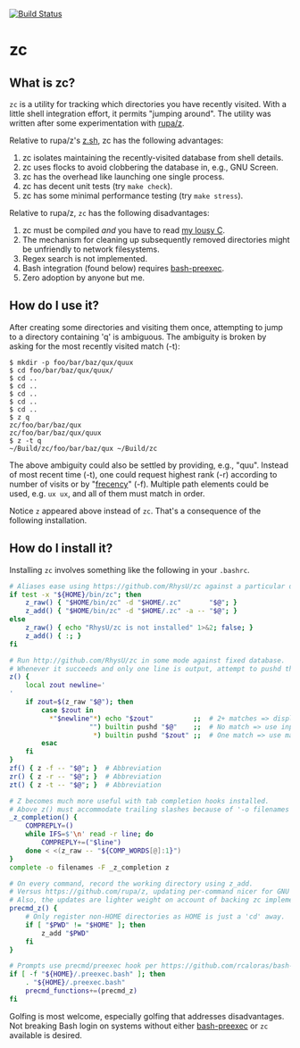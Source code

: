 [![Build Status](https://travis-ci.org/RhysU/zc.svg?branch=master)](https://travis-ci.org/RhysU/zc)

# zc

## What is zc?

`zc` is a utility for tracking which directories you have recently
visited.  With a little shell integration effort, it permits "jumping
around".  The utility was written after some experimentation with
[rupa/z](https://github.com/rupa/z).

Relative to rupa/z's [z.sh](https://github.com/rupa/z/blob/master/z.sh), zc has
the following advantages:

 1. zc isolates maintaining the recently-visited database from shell details.
 2. zc uses flocks to avoid clobbering the database in, e.g., GNU Screen.
 3. zc has the overhead like launching one single process.
 4. zc has decent unit tests (try `make check`).
 5. zc has some minimal performance testing (try `make stress`).

Relative to rupa/z, `zc` has the following disadvantages:

 1. zc must be compiled *and* you have to read [my lousy C](zc.c).
 2. The mechanism for cleaning up subsequently removed directories might
    be unfriendly to network filesystems.
 3. Regex search is not implemented.
 4. Bash integration (found below) requires
    [bash-preexec](https://github.com/rcaloras/bash-preexec).
 5. Zero adoption by anyone but me.

## How do I use it?

After creating some directories and visiting them once, attempting to jump
to a directory containing 'q' is ambiguous.  The ambiguity is broken by
asking for the most recently visited match (-t):
```
$ mkdir -p foo/bar/baz/qux/quux
$ cd foo/bar/baz/qux/quux/
$ cd ..
$ cd ..
$ cd ..
$ cd ..
$ cd ..
$ z q
zc/foo/bar/baz/qux
zc/foo/bar/baz/qux/quux
$ z -t q
~/Build/zc/foo/bar/baz/qux ~/Build/zc
```
The above ambiguity could also be settled by providing, e.g., "quu".  Instead
of most recent time (-t), one could request highest rank (-r) according to
number of visits or by "[frecency](https://en.wikipedia.org/wiki/Frecency)"
(-f).  Multiple path elements could be used, e.g. `ux ux`, and all of them
must match in order.

Notice `z` appeared above instead of `zc`.  That's a consequence of
the following installation.

## How do I install it?

Installing `zc` involves something like the following in your `.bashrc`.

```bash
# Aliases ease using https://github.com/RhysU/zc against a particular database
if test -x "${HOME}/bin/zc"; then
    z_raw() { "$HOME/bin/zc" -d "$HOME/.zc"       "$@"; }
    z_add() { "$HOME/bin/zc" -d "$HOME/.zc" -a -- "$@"; }
else
    z_raw() { echo "RhysU/zc is not installed" 1>&2; false; }
    z_add() { :; }
fi

# Run http://github.com/RhysU/zc in some mode against fixed database.
# Whenever it succeeds and only one line is output, attempt to pushd there.
z() {
    local zout newline='
'
    if zout=$(z_raw "$@"); then
        case $zout in
          *"$newline"*) echo "$zout"          ;;  # 2+ matches => display
                    "") builtin pushd "$@"    ;;  # No match => use input
                     *) builtin pushd "$zout" ;;  # One match => use match
        esac
    fi
}
zf() { z -f -- "$@"; }  # Abbreviation
zr() { z -r -- "$@"; }  # Abbreviation
zt() { z -t -- "$@"; }  # Abbreviation

# Z becomes much more useful with tab completion hooks installed.
# Above z() must accommodate trailing slashes because of '-o filenames'.
_z_completion() {
    COMPREPLY=()
    while IFS=$'\n' read -r line; do
        COMPREPLY+=("$line")
    done < <(z_raw -- "${COMP_WORDS[@]:1}")
}
complete -o filenames -F _z_completion z

# On every command, record the working directory using z_add.
# Versus https://github.com/rupa/z, updating per-command nicer for GNU Screen.
# Also, the updates are lighter weight on account of backing zc implementation.
precmd_z() {
    # Only register non-HOME directories as HOME is just a 'cd' away.
    if [ "$PWD" != "$HOME" ]; then
        z_add "$PWD"
    fi
}

# Prompts use precmd/preexec hook per https://github.com/rcaloras/bash-preexec.
if [ -f "${HOME}/.preexec.bash" ]; then
    . "${HOME}/.preexec.bash"
    precmd_functions+=(precmd_z)
fi
```

Golfing is most welcome, especially golfing that addresses disadvantages.  Not
breaking Bash login on systems without either
[bash-preexec](https://github.com/rcaloras/bash-preexec) or `zc` available is
desired.
